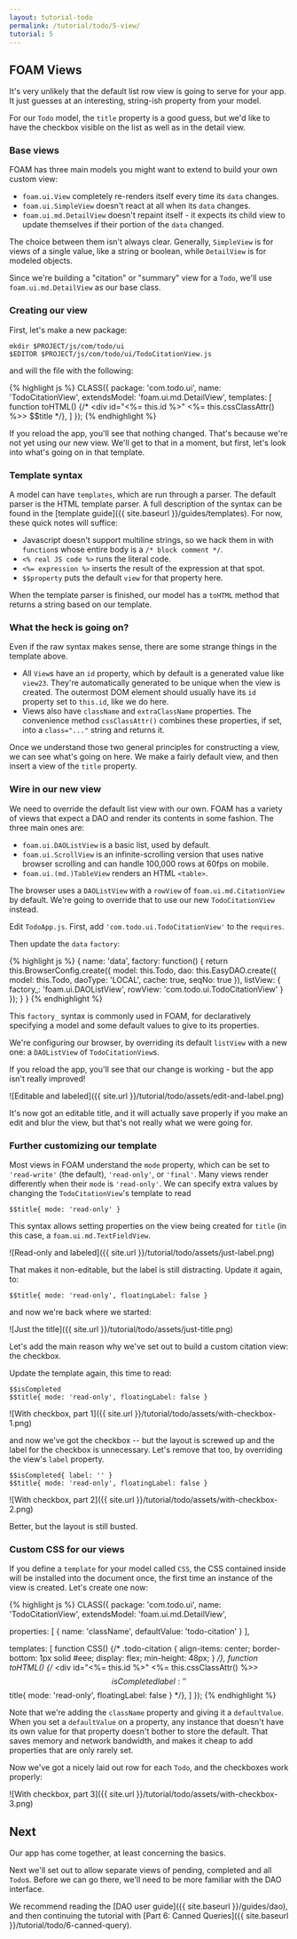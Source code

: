 ```yaml
---
layout: tutorial-todo
permalink: /tutorial/todo/5-view/
tutorial: 5
---
```


## FOAM Views

It's very unlikely that the default list row view is going to serve for your
app. It just guesses at an interesting, string-ish property from your model.

For our `Todo` model, the `title` property is a good guess, but we'd like to
have the checkbox visible on the list as well as in the detail view.

### Base views

FOAM has three main models you might want to extend to build your own custom
view:

- `foam.ui.View` completely re-renders itself every time its `data` changes.
- `foam.ui.SimpleView` doesn't react at all when its `data` changes.
- `foam.ui.md.DetailView` doesn't repaint itself - it expects its child view to
  update themselves if their portion of the `data` changed.

The choice between them isn't always clear. Generally, `SimpleView` is for views
of a single value, like a string or boolean, while `DetailView` is for modeled
objects.

Since we're building a "citation" or "summary" view for a `Todo`, we'll use
`foam.ui.md.DetailView` as our base class.

### Creating our view

First, let's make a new package:

    mkdir $PROJECT/js/com/todo/ui
    $EDITOR $PROJECT/js/com/todo/ui/TodoCitationView.js

and will the file with the following:

{% highlight js %}
CLASS({
  package: 'com.todo.ui',
  name: 'TodoCitationView',
  extendsModel: 'foam.ui.md.DetailView',
  templates: [
    function toHTML() {/*
      <div id="<%= this.id %>" <%= this.cssClassAttr() %>>
        $$title
      </div>
    */},
  ]
});
{% endhighlight %}

If you reload the app, you'll see that nothing changed. That's because we're not
yet using our new view. We'll get to that in a moment, but first, let's look
into what's going on in that template.

### Template syntax

A model can have `templates`, which are run through a parser. The default parser
is the HTML template parser. A full description of the syntax can be found in
the [template guide]({{ site.baseurl }}/guides/templates). For now,
these quick notes will suffice:

- Javascript doesn't support multiline strings, so we hack them in with
  `function`s whose entire body is a `/* block comment */`.
- `<% real JS code %>` runs the literal code.
- `<%= expression %>` inserts the result of the expression at that spot.
- `$$property` puts the default `view` for that property here.

When the template parser is finished, our model has a `toHTML` method that
returns a string based on our template.

### What the heck is going on?

Even if the raw syntax makes sense, there are some strange things in the
template above.

- All `View`s have an `id` property, which by default is a generated value like
  `view23`. They're automatically generated to be unique when the view is
  created. The outermost DOM element should usually have its `id` property set
  to `this.id`, like we do here.
- Views also have `className` and `extraClassName` properties. The convenience
  method `cssClassAttr()` combines these properties, if set, into a
  `class="..."` string and returns it.

Once we understand those two general principles for constructing a view, we can
see what's going on here. We make a fairly default view, and then insert a view
of the `title` property.

### Wire in our new view

We need to override the default list view with our own. FOAM has a variety of
views that expect a DAO and render its contents in some fashion. The three main
ones are:

- `foam.ui.DAOListView` is a basic list, used by default.
- `foam.ui.ScrollView` is an infinite-scrolling version that uses native browser
  scrolling and can handle 100,000 rows at 60fps on mobile.
- `foam.ui.(md.)TableView` renders an HTML `<table>`.

The browser uses a `DAOListView` with a `rowView` of `foam.ui.md.CitationView`
by default. We're going to override that to use our new `TodoCitationView`
instead.

Edit `TodoApp.js`. First, add `'com.todo.ui.TodoCitationView'` to the
`requires`.

Then update the `data` `factory`:

{% highlight js %}
{
  name: 'data',
  factory: function() {
    return this.BrowserConfig.create({
      model: this.Todo,
      dao: this.EasyDAO.create({
        model: this.Todo,
        daoType: 'LOCAL',
        cache: true,
        seqNo: true
      }),
      listView: {
        factory_: 'foam.ui.DAOListView',
        rowView: 'com.todo.ui.TodoCitationView'
      }
    });
  }
}
{% endhighlight %}

This `factory_` syntax is commonly used in FOAM, for declaratively specifying a
model and some default values to give to its properties.

We're configuring our browser, by overriding its default `listView` with a new
one: a `DAOListView` of `TodoCitationView`s.

If you reload the app, you'll see that our change is working - but the app isn't
really improved!

![Editable and labeled]({{ site.url }}/tutorial/todo/assets/edit-and-label.png)

It's now got an editable title, and it will actually save properly if you make
an edit and blur the view, but that's not really what we were going for.


### Further customizing our template

Most views in FOAM understand the `mode` property, which can be set to
`'read-write'` (the default), `'read-only'`, or `'final'`. Many views render
differently when their `mode` is `'read-only'`. We can specify extra values by
changing the `TodoCitationView`'s template to read

    $$title{ mode: 'read-only' }

This syntax allows setting properties on the view being created for `title` (in
this case, a `foam.ui.md.TextFieldView`.

![Read-only and labeled]({{ site.url }}/tutorial/todo/assets/just-label.png)

That makes it non-editable, but the label is still distracting. Update it again,
to:

    $$title{ mode: 'read-only', floatingLabel: false }

and now we're back where we started:

![Just the title]({{ site.url }}/tutorial/todo/assets/just-title.png)

Let's add the main reason why we've set out to build a custom citation view: the
checkbox.

Update the template again, this time to read:

    $$isCompleted
    $$title{ mode: 'read-only', floatingLabel: false }

![With checkbox, part 1]({{ site.url }}/tutorial/todo/assets/with-checkbox-1.png)

and now we've got the checkbox -- but the layout is screwed up and the label for
the checkbox is unnecessary. Let's remove that too, by overriding the view's
`label` property.

    $$isCompleted{ label: '' }
    $$title{ mode: 'read-only', floatingLabel: false }

![With checkbox, part 2]({{ site.url }}/tutorial/todo/assets/with-checkbox-2.png)

Better, but the layout is still busted.

### Custom CSS for our views

If you define a `template` for your model called `CSS`, the CSS contained inside
will be installed into the document once, the first time an instance of the view
is created. Let's create one now:

{% highlight js %}
CLASS({
  package: 'com.todo.ui',
  name: 'TodoCitationView',
  extendsModel: 'foam.ui.md.DetailView',

  properties: [
    {
      name: 'className',
      defaultValue: 'todo-citation'
    }
  ],

  templates: [
    function CSS() {/*
      .todo-citation {
        align-items: center;
        border-bottom: 1px solid #eee;
        display: flex;
        min-height: 48px;
      }
    */},
    function toHTML() {/*
      <div id="<%= this.id %>" <%= this.cssClassAttr() %>>
        $$isCompleted{ label: '' }
        $$title{ mode: 'read-only', floatingLabel: false }
      </div>
    */},
  ]
});
{% endhighlight %}

Note that we're adding the `className` property and giving it a `defaultValue`.
When you set a `defaultValue` on a property, any instance that doesn't have its
own value for that property doesn't bother to store the default. That saves
memory and network bandwidth, and makes it cheap to add properties that are only
rarely set.

Now we've got a nicely laid out row for each `Todo`, and the checkboxes work
properly:

![With checkbox, part 3]({{ site.url }}/tutorial/todo/assets/with-checkbox-3.png)

## Next

Our app has come together, at least concerning the basics.

Next we'll set out to allow separate views of pending, completed and all
`Todo`s. Before we can go there, we'll need to be more familiar with the DAO
interface.

We recommend reading the [DAO user guide]({{ site.baseurl }}/guides/dao), and
then continuing the tutorial with
[Part 6: Canned Queries]({{ site.baseurl }}/tutorial/todo/6-canned-query).

